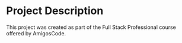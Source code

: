 # Project Description

This project was created as part of the Full Stack Professional course offered by AmigosCode.
